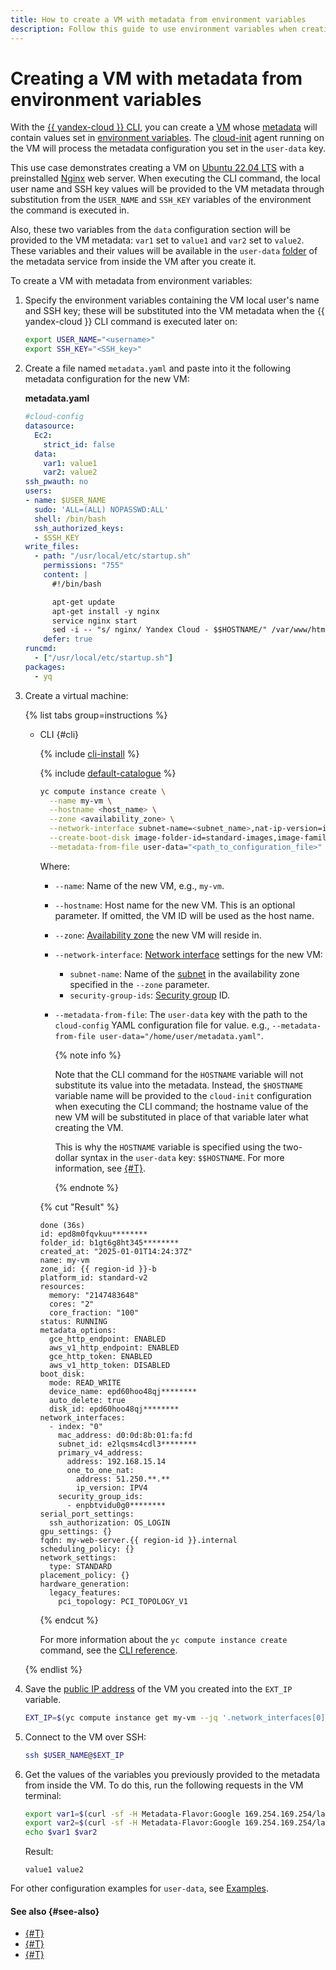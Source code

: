 ```yaml
---
title: How to create a VM with metadata from environment variables
description: Follow this guide to use environment variables when creating a VM with a custom `cloud-init` script to install additional software and customize your VM while creating it.
---
```


# Creating a VM with metadata from environment variables

With the [{{ yandex-cloud }} CLI](../../../cli/index.yaml), you can create a [VM](../../concepts/vm.md) whose [metadata](../../concepts/vm-metadata.md) will contain values set in [environment variables](https://en.wikipedia.org/wiki/Environment_variable). The [cloud-init](https://cloudinit.readthedocs.io/en/latest/) agent running on the VM will process the metadata configuration you set in the `user-data` key.

This use case demonstrates creating a VM on [Ubuntu 22.04 LTS](/marketplace/products/yc/ubuntu-22-04-lts) with a preinstalled [Nginx](https://nginx.org/) web server. When executing the CLI command, the local user name and SSH key values will be provided to the VM metadata through substitution from the `USER_NAME` and `SSH_KEY` variables of the environment the command is executed in.

Also, these two variables from the `data` configuration section will be provided to the VM metadata: `var1` set to `value1` and `var2` set to `value2`. These variables and their values will be available in the `user-data` [folder](../../concepts/metadata/directories.md#dir-user) of the metadata service from inside the VM after you create it.

To create a VM with metadata from environment variables:

1. Specify the environment variables containing the VM local user's name and SSH key; these will be substituted into the VM metadata when the {{ yandex-cloud }} CLI command is executed later on:

    ```bash
    export USER_NAME="<username>"
    export SSH_KEY="<SSH_key>"
    ```
1. Create a file named `metadata.yaml` and paste into it the following metadata configuration for the new VM:

    **metadata.yaml**

    ```yaml
    #cloud-config
    datasource:
      Ec2:
        strict_id: false
      data:
        var1: value1
        var2: value2
    ssh_pwauth: no
    users:
    - name: $USER_NAME
      sudo: 'ALL=(ALL) NOPASSWD:ALL'
      shell: /bin/bash
      ssh_authorized_keys:
      - $SSH_KEY
    write_files:
      - path: "/usr/local/etc/startup.sh"
        permissions: "755"
        content: |
          #!/bin/bash
    
          apt-get update
          apt-get install -y nginx
          service nginx start
          sed -i -- "s/ nginx/ Yandex Cloud - $$HOSTNAME/" /var/www/html/index.nginx-debian.html
        defer: true
    runcmd:
      - ["/usr/local/etc/startup.sh"]
    packages:
      - yq
    ```
1. Create a virtual machine:

    {% list tabs group=instructions %}

    - CLI {#cli}

      {% include [cli-install](../../../_includes/cli-install.md) %}

      {% include [default-catalogue](../../../_includes/default-catalogue.md) %}

      ```bash
      yc compute instance create \
        --name my-vm \
        --hostname <host_name> \
        --zone <availability_zone> \
        --network-interface subnet-name=<subnet_name>,nat-ip-version=ipv4,security-group-ids=<security_group_ID> \
        --create-boot-disk image-folder-id=standard-images,image-family=ubuntu-2204-lts \
        --metadata-from-file user-data="<path_to_configuration_file>"
      ```

      Where:
      * `--name`: Name of the new VM, e.g., `my-vm`.
      * `--hostname`: Host name for the new VM. This is an optional parameter. If omitted, the VM ID will be used as the host name.
      * `--zone`: [Availability zone](../../../overview/concepts/geo-scope.md) the new VM will reside in.
      * `--network-interface`: [Network interface](../../concepts/network.md) settings for the new VM:

          * `subnet-name`: Name of the [subnet](../../../vpc/concepts/network.md#subnet) in the availability zone specified in the `--zone` parameter.
          * `security-group-ids`: [Security group](../../../vpc/concepts/security-groups.md) ID.
      * `--metadata-from-file`: The `user-data` key with the path to the `cloud-config` YAML configuration file for value. e.g., `--metadata-from-file user-data="/home/user/metadata.yaml"`.

          {% note info %}

          Note that the CLI command for the `HOSTNAME` variable will not substitute its value into the metadata. Instead, the `$HOSTNAME` variable name will be provided to the `cloud-init` configuration when executing the CLI command; the hostname value of the new VM will be substituted in place of that variable later what creating the VM.

          This is why the `HOSTNAME` variable is specified using the two-dollar syntax in the `user-data` key: `$$HOSTNAME`. For more information, see [{#T}](../../concepts/metadata/sending-metadata.md#environment-variables).

          {% endnote %}

      {% cut "Result" %}

      ```text
      done (36s)
      id: epd8m0fqvkuu********
      folder_id: b1gt6g8ht345********
      created_at: "2025-01-01T14:24:37Z"
      name: my-vm
      zone_id: {{ region-id }}-b
      platform_id: standard-v2
      resources:
        memory: "2147483648"
        cores: "2"
        core_fraction: "100"
      status: RUNNING
      metadata_options:
        gce_http_endpoint: ENABLED
        aws_v1_http_endpoint: ENABLED
        gce_http_token: ENABLED
        aws_v1_http_token: DISABLED
      boot_disk:
        mode: READ_WRITE
        device_name: epd60hoo48qj********
        auto_delete: true
        disk_id: epd60hoo48qj********
      network_interfaces:
        - index: "0"
          mac_address: d0:0d:8b:01:fa:fd
          subnet_id: e2lqsms4cdl3********
          primary_v4_address:
            address: 192.168.15.14
            one_to_one_nat:
              address: 51.250.**.**
              ip_version: IPV4
          security_group_ids:
            - enpbtvidu0g0********
      serial_port_settings:
        ssh_authorization: OS_LOGIN
      gpu_settings: {}
      fqdn: my-web-server.{{ region-id }}.internal
      scheduling_policy: {}
      network_settings:
        type: STANDARD
      placement_policy: {}
      hardware_generation:
        legacy_features:
          pci_topology: PCI_TOPOLOGY_V1
      ```

      {% endcut %}

      For more information about the `yc compute instance create` command, see the [CLI reference](../../../cli/cli-ref/compute/cli-ref/instance/create.md).

    {% endlist %}

1. Save the [public IP address](../../concepts/network.md#public-ip) of the VM you created into the `EXT_IP` variable.

    ```bash
    EXT_IP=$(yc compute instance get my-vm --jq '.network_interfaces[0].primary_v4_address.one_to_one_nat.address')
    ```
1. Connect to the VM over SSH:

    ```bash
    ssh $USER_NAME@$EXT_IP
    ```
1. Get the values of the variables you previously provided to the metadata from inside the VM. To do this, run the following requests in the VM terminal:

    ```bash
    export var1=$(curl -sf -H Metadata-Flavor:Google 169.254.169.254/latest/user-data | yq .datasource.data.var1)
    export var2=$(curl -sf -H Metadata-Flavor:Google 169.254.169.254/latest/user-data | yq .datasource.data.var2)
    echo $var1 $var2
    ```

    Result:

    ```text
    value1 value2
    ```

For other configuration examples for `user-data`, see [Examples](./create-with-cloud-init-scripts.md#examples).

#### See also {#see-also}

* [{#T}](../../concepts/vm-metadata.md)
* [{#T}](./create-with-lockbox-secret.md)
* [{#T}](./create-with-cloud-init-scripts.md)